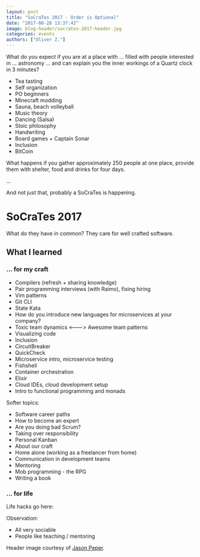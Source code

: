 ```yaml
---
layout: post
title: "SoCraTes 2017 - Order is Optional"
date: "2017-08-28 13:37:42"
image: blog-header/socrates-2017-header.jpg
categories: events
authors: ["Oliver Z."]
---
```


What do you expect if you are at a place with ... filled with people interested in ... astronomy  ... and can explain you the inner workings of a Quartz clock in 3 minutes?

* Tea tasting
* Self organization
* PO beginners
* Minecraft modding
* Sauna, beach volleyball
* Music theory
* Dancing (Salsa)
* Stoic philosophy
* Handwriting
* Board games + Captain Sonar
* Inclusion
* BitCoin

What happens if you gather approximately 250 people at one place, provide them with shelter, food and drinks for four days.

...

And not just that, probably a SoCraTes is happening.

# SoCraTes 2017

What do they have in common? They care for well crafted software.

[//]: # ("Survival is optional. No one has to change.")

## What I learned

### ... for my craft

* Compilers (refresh + sharing knowledge)
* Pair programming interviews (with Raimo), fixing hiring
* Vim patterns
* Git CLI
* State Kata
* How do you introduce new languages for microservices at your company?
* Toxic team dynamics <---> Awesome team patterns
* Visualizing code
* Inclusion
* CircuitBreaker
* QuickCheck
* Microservice intro, microservice testing
* Fishshell
* Container orchestration
* Elixir
* Cloud IDEs, cloud development setup
* Intro to functional programming and monads

Softer topics:

* Software career paths
* How to become an expert
* Are you doing bad Scrum?
* Taking over responsibility
* Personal Kanban
* About our craft
* Home alone (working as a freelancer from home)
* Communication in development teams
* Mentoring
* Mob programming - the RPG
* Writing a book

### ... for life

Life hacks go here:

Observation:

* All very sociable
* People like teaching / mentoring

Header image courtesy of [Jason Peper](https://www.flickr.com/photos/jason_peper/36632713242/).
